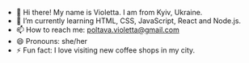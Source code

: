 - 👋 Hi there! My name is Violetta. I am from Kyiv, Ukraine.
- 🌱 I’m currently learning HTML, CSS, JavaScript, React and Node.js.
- 📫 How to reach me: poltava.violetta@gmail.com
- 😄 Pronouns: she/her
- ⚡ Fun fact: I love visiting new coffee shops in my city.
